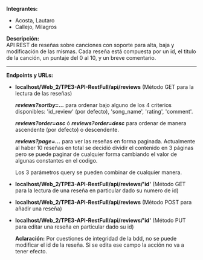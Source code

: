 __Integrantes:__  
- Acosta, Lautaro  
- Callejo, Milagros

__Descripción:__  
API REST de reseñas sobre canciones con soporte para alta, baja y modificación de las mismas. 
Cada reseña está compuesta por un id, el titulo de la canción, un puntaje del 0 al 10, y un breve comentario.

---  
__Endpoints y URLs:__  
- __localhost/Web_2/TPE3-API-RestFull/api/reviews__ (Método GET para la lectura de las reseñas)
  
  ***reviews?sortby=...*** para ordenar bajo alguno de los 4 criterios disponibles: 'id_review' (por defecto), 'song_name', 'rating', 'comment'.
    
  ***reviews?order=asc*** ó ***reviews?order=desc*** para ordenar de manera ascendente (por defecto) o descendente.
    
  ***reviews?page=...*** para ver las reseñas en forma paginada. Actualmente al haber 10 reseñas en total se decidió dividir el contenido en 3 páginas pero se puede paginar de cualquier forma cambiando el valor de algunas constantes en el codigo.

  Los 3 parámetros query se pueden combinar de cualquier manera.
  
- __localhost/Web_2/TPE3-API-RestFull/api/reviews/'id'__ (Método GET para la lectura de una reseña en particular dado su numero de id)  

- __localhost/Web_2/TPE3-API-RestFull/api/reviews__ (Método POST para añadir una reseña) 
 
- __localhost/Web_2/TPE3-API-RestFull/api/reviews/'id'__ (Método PUT para editar una reseña en particular dado su id)
  
  __Aclaración:__ Por cuestiones de integridad de la bdd, no se puede modificar el id de la reseña. Si se edita ese campo la acción no va a tener efecto.
